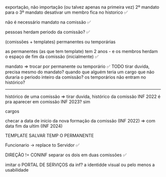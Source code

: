 exportação, não importação (ou talvez apenas na primeira vez)
2º mandato para o 3º mandato
desativar um membro fica no historico ✅

não é necessário mandato na comissão ✅

pessoas herdam periodo da comissão? ✅

(comissões + templates) permanentes ou temporárias

as permanentes (as que tem template) tem 2 anos - e os membros herdam o espaço de fim da comissão (inicialmente) ✅

mandato => trocar por permanente ou temporário ✅ TODO tirar duvida, precisa mesmo do mandato? quando que alguém teria um cargo que não duraria o periodo inteiro da comissão? os temporários não entram no histórico?

---

histórico de uma comissão => tirar duvida, histórico da comissão INF 2022 é pra aparecer em comissão INF 2023? sim

cargos

checar a data de inicio da nova formação da comissão (INF 2022) => com data fim da ultim (INF 2024)

TEMPLATE SALVAR TEMP O PERMANENTE

Funcionario -> replace to Servidor ✅

DIREÇÃO != CONINF separar os dois em duas comissões ✅

imitar o PORTAL DE SERVIÇOS da inf? a identidde visual ou pelo menos a usabilidade
